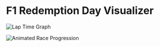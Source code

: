 # F1 Redemption Day Visualizer

![Lap Time Graph](images/lap_time_graph.png)

![Animated Race Progression](images/race_progression.gif)
